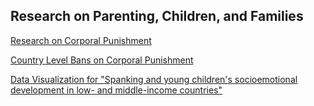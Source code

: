 ## Research on Parenting, Children, and Families

[Research on Corporal Punishment](./cp)

[Country Level Bans on Corporal Punishment](./cpbans)

[Data Visualization for "Spanking and young children's socioemotional development in low- and middle-income countries"](./MICS1) 